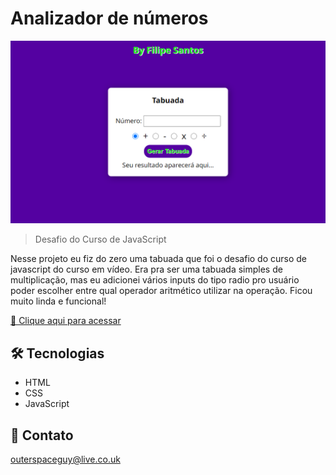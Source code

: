# Analizador de números

![preview](./.github/preview.png)

> Desafio do Curso de JavaScript

Nesse projeto eu fiz do zero uma tabuada que foi o desafio do curso de javascript do curso em vídeo. Era pra ser uma tabuada simples de multiplicação, mas eu adicionei vários inputs do tipo radio pro usuário poder escolher entre qual operador aritmético utilizar na operação. Ficou muito linda e funcional!

[🔗 Clique aqui para acessar]()

## 🛠️ Tecnologias

- HTML
- CSS
- JavaScript

## 💛 Contato

outerspaceguy@live.co.uk
